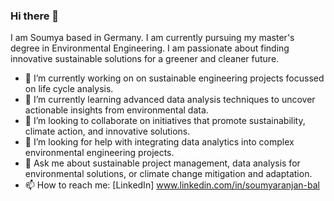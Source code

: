 ### Hi there 👋
I am Soumya based in Germany. I am currently pursuing my master's degree in Environmental Engineering. I am passionate about finding innovative sustainable solutions for a greener and cleaner future. 

- 🔭 I’m currently working on on sustainable engineering projects focussed on life cycle analysis. 
- 🌱 I’m currently learning advanced data analysis techniques to uncover actionable insights from environmental data.
- 👯 I’m looking to collaborate on initiatives that promote sustainability, climate action, and innovative solutions.
- 🤔 I’m looking for help with integrating data analytics into complex environmental engineering projects.
- 💬 Ask me about sustainable project management, data analysis for environmental solutions, or climate change mitigation and adaptation. 
- 📫 How to reach me: [LinkedIn] www.linkedin.com/in/soumyaranjan-bal

